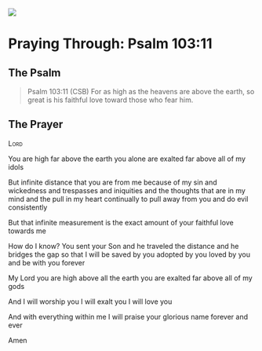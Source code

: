 <img class="intro-left" style="margin-top:10px" src="/images/art-paris-psalter.jpg">

# Praying Through: Psalm 103:11

<p style="clear:both;">

## The Psalm

>Psalm 103:11 (CSB)   For as high as the heavens are above the earth, so great is his faithful love toward those who fear him. 

## The Prayer

<div style="font-variant: small-caps;">
Lord
</div>


You are high
  far above the earth
  you alone are exalted
  far above
  all of my idols

But infinite distance
  that you are from me
  because of my sin
  and wickedness
  and trespasses
  and iniquities
  and the thoughts
  that are in my mind
  and the pull
  in my heart
  continually
  to pull away from you
  and do evil consistently

But that infinite measurement
  is the exact amount
  of your faithful love
  towards me

How do I know?
  You sent your Son
  and he traveled the distance
  and he bridges the gap
  so that I will be saved by you
  adopted by you
  loved by you
  and be with you
  forever

My Lord
  you are high
  above all the earth
  you are exalted
  far above
  all of my gods

And I will worship you
I will exalt you
I will love you

And with everything
  within me
  I will praise
  your glorious name
  forever
  and 
  ever

Amen
